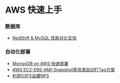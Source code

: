 # AWS 快速上手

### 数据库

* [RedShift & MySQL 性能对比实验](RedShift_MySQL.md)

### 自动化部署

* [MongoDB on AWS 快速部署](MangoDB.md)
* [AWS EC2-EBS-AMI-Snapshot等资源自动打Tag方案](EC2_Auto_Tag.md)
* [利用S3FS自建NFS](S3fs.md)

